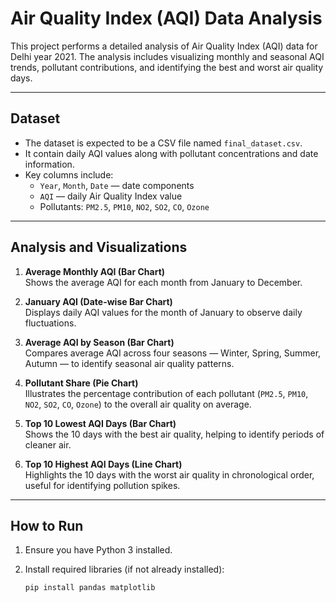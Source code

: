 # Air Quality Index (AQI) Data Analysis

This project performs a detailed analysis of Air Quality Index (AQI) data for Delhi year 2021. The analysis includes visualizing monthly and seasonal AQI trends, pollutant contributions, and identifying the best and worst air quality days.

---

## Dataset

- The dataset is expected to be a CSV file named `final_dataset.csv`.
- It contain daily AQI values along with pollutant concentrations and date information.
- Key columns include:
  - `Year`, `Month`, `Date` — date components
  - `AQI` — daily Air Quality Index value
  - Pollutants: `PM2.5`, `PM10`, `NO2`, `SO2`, `CO`, `Ozone`

---

## Analysis and Visualizations

1. **Average Monthly AQI (Bar Chart)**  
   Shows the average AQI for each month from January to December.

2. **January AQI (Date-wise Bar Chart)**  
   Displays daily AQI values for the month of January to observe daily fluctuations.

3. **Average AQI by Season (Bar Chart)**  
   Compares average AQI across four seasons — Winter, Spring, Summer, Autumn — to identify seasonal air quality patterns.

4. **Pollutant Share (Pie Chart)**  
   Illustrates the percentage contribution of each pollutant (`PM2.5`, `PM10`, `NO2`, `SO2`, `CO`, `Ozone`) to the overall air quality on average.

5. **Top 10 Lowest AQI Days (Bar Chart)**  
   Shows the 10 days with the best air quality, helping to identify periods of cleaner air.

6. **Top 10 Highest AQI Days (Line Chart)**  
   Highlights the 10 days with the worst air quality in chronological order, useful for identifying pollution spikes.

---

## How to Run

1. Ensure you have Python 3 installed.
2. Install required libraries (if not already installed):

   ```bash
   pip install pandas matplotlib


